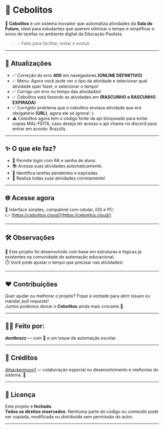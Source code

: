 # 🌿 Cebolitos

🚀 **Cebolitos** é um sistema inovador que automatiza atividades da **Sala do Futuro**, ideal para estudantes que querem otimizar o tempo e simplificar o envio de tarefas no ambiente digital da Educação Paulista.

> 💡 Feito para facilitar, testar e evoluir.

---

## 📌 Atualizações

- ✅ Correção do erro **400** em navegadores.**(ONLINE DEFINITIVO)**
- ✅ Menu: Agora você pode ver o tipo da atividade e selecionar qual atividade quer fazer, e selecionar o tempo!
- ✅ Corrigo um erro no tempo das atividades!
- ✅ Cebolitos está fazendo as atividades em **(RASCUNHO e RASCUNHO EXPIRADA)**
- ✅ Corrigido problema que o cebolitos enviava atividade que era obrigatório **(URL)**, agora ele só ignora! :)
- ⚠️ Cebolitos agora tem o código fonte da api bloqueado para evitar copias MAL-FEITA, caso deseja ter acesso a api chame no discord para entrar em acordo: Brazzlly

---

## ✨ O que ele faz?

- 🔐 Permite login com RA e senha de aluno.
- 📚 Acessa suas atividades automaticamente.
- 🤖 Identifica tarefas pendentes e expiradas.
- 🧠 Realiza todas suas atividades corretamente!

---

## 🌐 Acesse agora

📲 Interface simples, compatível com celular, iOS e PC:  
👉 [https://cebolitos.cloud/](https://cebolitos.cloud/)

---

## 🛠️ Observações

🧩 Este projeto foi desenvolvido com base em estruturas e lógicas já existentes na comunidade de automação educacional.  
⏱️ Você pode ajustar o tempo que precisar nas atividades!

---

## ❤️ Contribuições

Quer ajudar ou melhorar o projeto? Fique à vontade para abrir *issues* ou mandar *pull requests*!  
Juntos podemos deixar o **Cebolitos** ainda mais crocante 🌽.

---

## 👨‍💻 Feito por:
**dontbrazz** — com 💚 e um toque de automação escolar.

---

## 📜 Créditos  
[@hackermoon1](https://github.com/hackermoon1/) — colaboração especial no desenvolvimento e melhorias do sistema. 🙌

---

## 📄 Licença

Este projeto é **fechado**.  
**Todos os direitos reservados**. Nenhuma parte do código ou conteúdo pode ser copiada, modificada ou distribuída sem permissão do autor.

---

